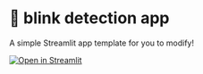 # 🎈 blink detection app

A simple Streamlit app template for you to modify!

[![Open in Streamlit](https://static.streamlit.io/badges/streamlit_badge_black_white.svg)](http://localhost:8501/)

